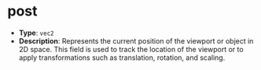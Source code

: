 # post

- **Type**: `vec2`
- **Description**: Represents the current position of the viewport or object in 2D space. This field is used to track the location of the viewport or to apply transformations such as translation, rotation, and scaling.